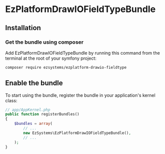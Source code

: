 # EzPlatformDrawIOFieldTypeBundle

## Installation

### Get the bundle using composer

Add EzPlatformDrawIOFieldTypeBundle by running this command from the terminal at the root of
your symfony project:

```bash
composer require ezsystems/ezplatform-drawio-fieldtype

```

## Enable the bundle

To start using the bundle, register the bundle in your application's kernel class:

```php
// app/AppKernel.php
public function registerBundles()
{
    $bundles = array(
        // ...
        new EzSystems\EzPlatformDrawIOFieldTypeBundle(),
        // ...
    );
}
```

